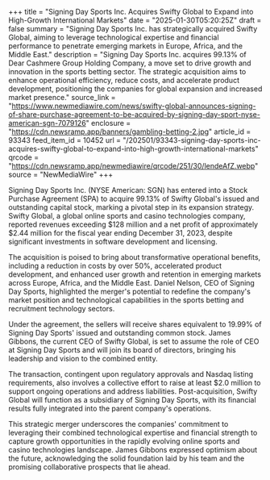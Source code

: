+++
title = "Signing Day Sports Inc. Acquires Swifty Global to Expand into High-Growth International Markets"
date = "2025-01-30T05:20:25Z"
draft = false
summary = "Signing Day Sports Inc. has strategically acquired Swifty Global, aiming to leverage technological expertise and financial performance to penetrate emerging markets in Europe, Africa, and the Middle East."
description = "Signing Day Sports Inc. acquires 99.13% of Dear Cashmere Group Holding Company, a move set to drive growth and innovation in the sports betting sector. The strategic acquisition aims to enhance operational efficiency, reduce costs, and accelerate product development, positioning the companies for global expansion and increased market presence."
source_link = "https://www.newmediawire.com/news/swifty-global-announces-signing-of-share-purchase-agreement-to-be-acquired-by-signing-day-sport-nyse-american-sgn-7079126"
enclosure = "https://cdn.newsramp.app/banners/gambling-betting-2.jpg"
article_id = 93343
feed_item_id = 10452
url = "/202501/93343-signing-day-sports-inc-acquires-swifty-global-to-expand-into-high-growth-international-markets"
qrcode = "https://cdn.newsramp.app/newmediawire/qrcode/251/30/lendeAfZ.webp"
source = "NewMediaWire"
+++

<p>Signing Day Sports Inc. (NYSE American: SGN) has entered into a Stock Purchase Agreement (SPA) to acquire 99.13% of Swifty Global's issued and outstanding capital stock, marking a pivotal step in its expansion strategy. Swifty Global, a global online sports and casino technologies company, reported revenues exceeding $128 million and a net profit of approximately $2.44 million for the fiscal year ending December 31, 2023, despite significant investments in software development and licensing.</p><p>The acquisition is poised to bring about transformative operational benefits, including a reduction in costs by over 50%, accelerated product development, and enhanced user growth and retention in emerging markets across Europe, Africa, and the Middle East. Daniel Nelson, CEO of Signing Day Sports, highlighted the merger's potential to redefine the company's market position and technological capabilities in the sports betting and recruitment technology sectors.</p><p>Under the agreement, the sellers will receive shares equivalent to 19.99% of Signing Day Sports' issued and outstanding common stock. James Gibbons, the current CEO of Swifty Global, is set to assume the role of CEO at Signing Day Sports and will join its board of directors, bringing his leadership and vision to the combined entity.</p><p>The transaction, contingent upon regulatory approvals and Nasdaq listing requirements, also involves a collective effort to raise at least $2.0 million to support ongoing operations and address liabilities. Post-acquisition, Swifty Global will function as a subsidiary of Signing Day Sports, with its financial results fully integrated into the parent company's operations.</p><p>This strategic merger underscores the companies' commitment to leveraging their combined technological expertise and financial strength to capture growth opportunities in the rapidly evolving online sports and casino technologies landscape. James Gibbons expressed optimism about the future, acknowledging the solid foundation laid by his team and the promising collaborative prospects that lie ahead.</p>